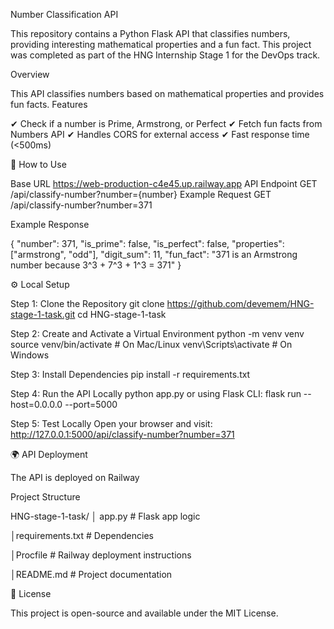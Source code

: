 Number Classification API 

This repository contains a Python Flask API that classifies numbers, providing interesting mathematical properties and a fun fact. This project was completed as part of the HNG Internship Stage 1 for the DevOps track.

Overview

This API classifies numbers based on mathematical properties and provides fun facts.
Features

✔ Check if a number is Prime, Armstrong, or Perfect
✔ Fetch fun facts from Numbers API
✔ Handles CORS for external access
✔ Fast response time (<500ms)

🚀 How to Use

Base URL
https://web-production-c4e45.up.railway.app
API Endpoint
GET /api/classify-number?number={number}
Example Request
GET /api/classify-number?number=371

Example Response

{
    "number": 371,
    "is_prime": false,
    "is_perfect": false,
    "properties": ["armstrong", "odd"],
    "digit_sum": 11,
    "fun_fact": "371 is an Armstrong number because 3^3 + 7^3 + 1^3 = 371"
}


⚙️ Local Setup

Step 1: Clone the Repository
git clone https://github.com/devemem/HNG-stage-1-task.git
cd HNG-stage-1-task

Step 2: Create and Activate a Virtual Environment
python -m venv venv
source venv/bin/activate  # On Mac/Linux
venv\Scripts\activate     # On Windows

Step 3: Install Dependencies
pip install -r requirements.txt

Step 4: Run the API Locally
python app.py
or using Flask CLI:
flask run --host=0.0.0.0 --port=5000

Step 5: Test Locally
Open your browser and visit:
http://127.0.0.1:5000/api/classify-number?number=371


🌍 API Deployment

The API is deployed on Railway


Project Structure

HNG-stage-1-task/
│ app.py             # Flask app logic

│requirements.txt   # Dependencies

│Procfile           # Railway deployment instructions

│README.md          # Project documentation


📜 License

This project is open-source and available under the MIT License.
